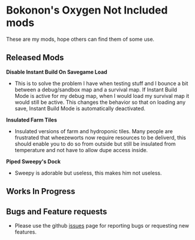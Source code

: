 # **Bokonon's Oxygen Not Included mods**

These are my mods, hope others can find them of some use.

## **Released Mods**

**Disable Instant Build On Savegame Load**
- This is to solve the problem I have when testing stuff and I bounce a bit between a debug/sandbox map and a survival map.  If Instant Build Mode is active for my debug map, when I would load my survival map it would still be active.  This changes the behavior so that on loading any save, Instant Build Mode is automatically deactivated.

**Insulated Farm Tiles**
- Insulated versions of farm and hydroponic tiles.  Many people are frustrated that wheezeworts now require resources to be deliverd, this should enable you to do so from outside but still be insulated from temperature and not have to allow dupe access inside.

**Piped Sweepy's Dock**
- Sweepy is adorable but useless, this makes him not useless.

## **Works In Progress**

## **Bugs and Feature requests**
- Please use the github [issues](https://github.com/Bokonon-ONI/ONI-Mods/issues) page for reporting bugs or requesting new features.
